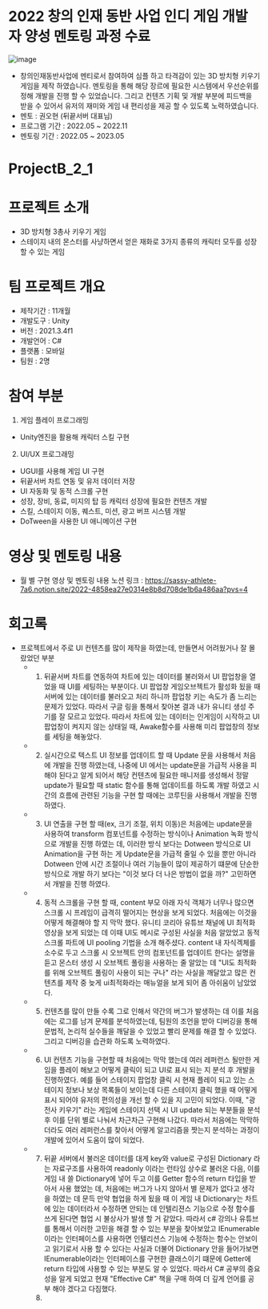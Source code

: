 # 2022 창의 인재 동반 사업 인디 게임 개발자 양성 멘토링 과정 수료
![image](https://github.com/HyunDongHo/ProjectB_2_1/assets/46379443/389773d4-3fcb-4765-ad32-97a608ff5360)

- 창의인재동반사업에 멘티로서 참여하여 심플 하고 타격감이 있는 3D 방치형 키우기 게임을 제작 하였습니다. 멘토링을 통해 해당 장르에 필요한 시스템에서 우선순위를 정해 개발을 진행 할 수 있었습니다. 그리고 컨텐츠 기획 및 개발 부분에 피드백을 받을 수 있어서 유저의 재미와 게임 내 편리성을 제공 할 수 있도록 노력하였습니다.
- 멘토 : 권오현 (뒤끝서버 대표님)
- 프로그램 기간 : 2022.05 ~ 2022.11
- 멘토링 기간 : 2022.05 ~ 2023.05

# ProjectB_2_1

# 프로젝트 소개 
- 3D 방치형 3총사 키우기 게임
- 스테이지 내의 몬스터를 사냥하면서 얻은 재화로 3가지 종류의 캐릭터 모두를 성장 할 수 있는 게임

# 팀 프로젝트 개요 
- 제작기간 : 11개월
- 개발도구 : Unity
- 버전 : 2021.3.4f1
- 개발언어 : C#
- 플랫폼 : 모바일
- 팀원 : 2명

# 참여 부분
1. 게임 플레이 프로그래밍
  - Unity엔진을 활용해 캐릭터 스킬 구현 


2. UI/UX 프로그래밍
  - UGUI를 사용해 게임 UI 구현 
  - 뒤끝서버 차트 연동 및 유저 데이터 저장 
  -  UI 자동화 및 동적 스크롤 구현 
  - 성장, 장비, 동료, 미지의 탑 등 캐릭터 성장에 필요한 컨텐츠 개발
  - 스킬, 스테이지 이동, 퀘스트, 미션, 광고 버프 시스템 개발 
  - DoTween을 사용한 UI 애니메이션 구현  

# 영상 및 멘토링 내용
- 월 별 구현 영상 및 멘토링 내용 노션 링크 : https://sassy-athlete-7a6.notion.site/2022-4858ea27e0314e8b8d708de1b6a486aa?pvs=4

# 회고록 
- 프로젝트에서 주로 UI 컨텐츠를 많이 제작을 하였는데, 만들면서 어려웠거나 잘 몰랐었던 부분
  - 1. 뒤끝서버 차트를 연동하여 차트에 있는 데이터를 불러와서 UI 팝업창을 열었을 때 UI를 세팅하는 부분이다. UI 팝업창 게임오브젝트가 활성화 됬을 때 서버에 있는 데이터를 불러오고 처리 하니까 팝업창 키는 속도가 좀 느리는 문제가 있었다. 따라서 구글  링을 통해서 찾아본 결과 내가 유니티 생성 주기를 잘 모르고 있었다. 따라서 차트에 있는 데이터는 인게임이 시작하고 UI 팝업창이 켜지지 않는 상태일 때, Awake함수를 사용해 미리 팝업창의 정보를 세팅을 해놓았다.
  - 2. 실시간으로 텍스트 UI 정보를 업데이트 할 때 Update 문을 사용해서 처음에 개발을 진행 하였는데, 나중에 UI 에서는 update문을 가급적 사용을 피해야 된다고 알게 되어서 해당 컨텐츠에 필요한 매니저를 생성해서 정말 update가 필요할 때 static 함수를 통해 업데이트를 하도록 개발 하였고 시간의 흐름에 관련된 기능을 구현 할 때에는 코루틴을 사용해서 개발을 진행하였다.
  - 3. UI 연출을 구현 할 때(ex, 크기 조절, 위치 이동)은 처음에는 update문을 사용하여 transform 컴포넌트를 수정하는 방식이나 Animation 녹화 방식으로 개발을 진행 하였는 데, 이러한 방식 보다는 Dotween 방식으로 UI Animation을 구현 하는 게 Update문을 가급적 줄일 수 있을 뿐만 아니라 Dotween 안에 시간 조절이나 여러 기능들이 많이 제공하기 떄문에 단순한 방식으로 개발 하기 보다는 "이것 보다 더 나은 방법이 없을 까?" 고민하면서 개발을 진행 하였다.
  - 4. 동적 스크롤을 구현 할 때, content 부모 아래 자식 객체가 너무나 많으면 스크롤 시 프레임이 급격히 떨어지는 현상을 보게 되었다. 처음에는 이것을 어떻게 해결해야 할 지 막막 했다. 유니티 코리아 유튜브 채널에 UI 최적화 영상을 보게 되었는 데 이때 UI도 메시로 구성된 사실을 처음 알았었고 동적스크롤 파트에 UI pooling 기법을 소개 해주셨다. content 내 자식겍체를 소수로 두고 스크롤 시 오브젝트 안의 컴포넌트를 업데이트 한다는 설명을 듣고 몬스터 생성 시 오브젝트 풀링을 사용하는 줄 알았는 데 "UI도 최적화를 위해 오브젝트 풀링이 사용이 되는 구나" 라는 사실을 깨달았고 많은 컨텐츠를 제작 중 늦게 ui최적화라는 매뉴얼을 보게 되어 좀 아쉬움이 남았었다.
  - 5. 컨텐츠를 많이 만들 수록 그로 인해서 약간의 버그가 발생하는 데 이를 처음에는 로그를 남겨 문제를 분석하였는데, 팀원의 조언을 받아 디버깅을 통해 문법적, 논리적 실수들을 깨달을 수 있었고 빨리 문제를 해결 할 수 있었다. 그리고 디버깅을 습관화 하도록 노력하였다. 
  - 6. UI 컨텐츠 기능을 구현할 때 처음에는 막막 했는데 여러 레퍼런스 될만한 게임을 플레이 해보고 어떻게 클릭이 되고 UI로 표시 되는 지 분석 후 개발을 진행하였다. 예를 들어 스테이지 팝업창 클릭 시 현재 플레이 되고 있는 스테이지 정보나 보상 목록들이 보이는데 다른 스테이지 클릭 했을 때 어떻게 표시 되어야 유저의 편의성을 개선 할 수 있을 지 고민이 되었다. 이때, "광전사 키우기" 라는 게임에 스테이지 선택 시 UI update 되는 부분들을 분석 후 이를 단위 별로 나눠서 차근차근 구현해 나갔다. 따라서 처음에는 막막하더라도 여러 레퍼런스를 찾아서 어떻게 알고리즘을 짯는지 분석하는 과정이 개발에 있어서 도움이 많이 되었다.
  - 7. 뒤끝 서버에서 불러온 데이터를 대게 key와 value로 구성된 Dictionary 라는 자료구조를 사용하여 readonly 이라는 런타임 상수로 불러온 다음, 이를 게임 내 쓸 Dictionary에 넣어 두고 이를 Getter 함수의 return 타입을 받아서 사용 했었는 데, 처음에는 버그가 나지 않아서 별 문제가 없다고 생각을 하였는 데 문득 만약 협업을 하게 됬을 때 이 게임 내 Dictionary는 차트에 있는 데이터라서 수정하면 안되는 데 인텔리젼스 기능으로 수정 함수를 쓰게 된다면 협업 시 불상사가 발생 할 거 같았다. 따라서 c# 강의나 유튜브를 통해서 이러한 고민을 해결 할 수 있는 부분을 찾아보았고 IEnumerable 이라는 인터페이스를 사용하면 인텔리션스 기능에 수정하는 함수는 안보이고 읽기로서 사용 할 수 있다는 사실과 더불어 Dictionary 안을 들어가보면 IEnumerable이라는 인터페이스를 구현한 클래스이기 떄문에 Getter에 return 타입에 사용할 수 있는 부분도 알 수 있었다. 따라서 C# 공부의 중요성을 알게 되었고 현재 "Effective C#" 책을 구매 하여 더 깊게 언어를 공부 해야 겠다고 다짐했다.
    8. 
       

